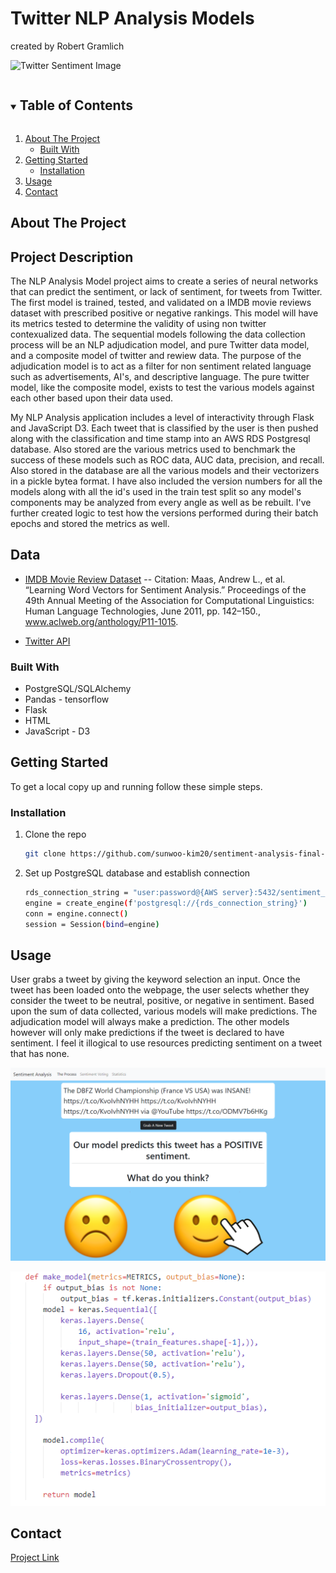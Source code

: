 # Twitter NLP Analysis Models

created by Robert Gramlich

![Twitter Sentiment Image](https://miro.medium.com/max/1400/1*0P55fknrgWKxG0gfwAGCvw.png)

<!-- TABLE OF CONTENTS -->
<details open="open">
  <summary><h2 style="display: inline-block">Table of Contents</h2></summary>
  <ol>
    <li>
      <a href="#about-the-project">About The Project</a>
      <ul>
        <li><a href="#built-with">Built With</a></li>
      </ul>
    </li>
    <li>
      <a href="#getting-started">Getting Started</a>
      <ul>
        <li><a href="#installation">Installation</a></li>
      </ul>
    </li>
    <li><a href="#usage">Usage</a></li>
    <li><a href="#contact">Contact</a></li>
  </ol>
</details>



<!-- ABOUT THE PROJECT -->
## About The Project

## Project Description

The NLP Analysis Model project aims to create a series of neural networks that can predict the sentiment, or lack of sentiment, for tweets from Twitter. The first model is trained, tested, and validated on a IMDB movie reviews dataset with prescribed positive or negative rankings. This model will have its metrics tested to determine the validity of using non twitter contexualized data.  The sequential models following the data collection process will be an NLP adjudication model, and pure Twitter data model, and a composite model of twitter and rewiew data. The purpose of the adjudication model is to act as a filter for non sentiment related language such as advertisements, AI's, and descriptive language. The pure twitter model, like the composite model, exists to test the various models against each other based upon their data used. 

My NLP Analysis application includes a level of interactivity through Flask and JavaScript D3. Each tweet that is classified by the user is then pushed along with the classification and time stamp into an AWS RDS Postgresql database. Also stored are the various metrics used to benchmark the success of these models such as ROC data, AUC data, precision, and recall.  Also stored in the database are all the various models and their vectorizers in a pickle bytea format. I have also included the version numbers for all the models along with all the id's used in the train test split so any model's components may be analyzed from every angle as well as be rebuilt. I've further created logic to test how the versions performed during their batch epochs and stored the metrics as well.



## Data

* [IMDB Movie Review Dataset](http://ai.stanford.edu/~amaas/data/sentiment/) -- Citation: Maas, Andrew L., et al. “Learning Word Vectors for Sentiment Analysis.” Proceedings of the 49th Annual Meeting of the Association for Computational Linguistics: Human Language Technologies, June 2011, pp. 142–150., www.aclweb.org/anthology/P11-1015. 

* [Twitter API](https://developer.twitter.com/en/docs)

### Built With

* PostgreSQL/SQLAlchemy
* Pandas - tensorflow
* Flask
* HTML
* JavaScript - D3

<!-- GETTING STARTED -->
## Getting Started

To get a local copy up and running follow these simple steps.

### Installation

1. Clone the repo
   ```sh
   git clone https://github.com/sunwoo-kim20/sentiment-analysis-final-project.git
   ```
2. Set up PostgreSQL database and establish connection 
   ```sh
   rds_connection_string = "user:password@{AWS server}:5432/sentiment_db"
   engine = create_engine(f'postgresql://{rds_connection_string}')
   conn = engine.connect()
   session = Session(bind=engine)
   ```



<!-- USAGE EXAMPLES -->
## Usage

User grabs a tweet by giving the keyword selection an input. Once the tweet has been loaded onto the webpage, the user selects whether they consider the tweet to be neutral, positive, or negative in sentiment. Based upon the sum of data collected, various models will make predictions.  The adjudication model will always make a prediction. The other models however will only make predictions if the tweet is declared to have sentiment. I feel it illogical to use resources predicting sentiment on a tweet that has none. 

![Screenshot of Sentiment Analysis Application](https://github.com/sunwoo-kim20/sentiment-analysis-final-project/blob/main/static/images/voting_page.png?raw=true)


![Screenshot of Neural Network Structure](https://github.com/sunwoo-kim20/sentiment-analysis-final-project/blob/main/static/images/the_model.PNG?raw=true)



<!-- CONTACT -->
## Contact


[Project Link](https://github.com/PopeStarkiller/NLP)

